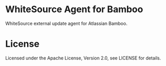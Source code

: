 WhiteSource Agent for Bamboo
=========================

WhiteSource external update agent for Atlassian Bamboo.

# License

Licensed under the Apache License, Version 2.0, see LICENSE for details.
